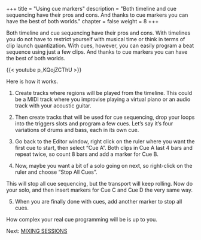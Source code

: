 +++
title = "Using cue markers"
description = "Both timeline and cue sequencing have their pros and cons. And thanks to cue markers you can have the best of both worlds."
chapter = false
weight = 8
+++

Both timeline and cue sequencing have their pros and cons. With timelines you do not have to restrict yourself with musical time or think in terms of clip launch quantization. With cues, however, you can easily program a beat sequence using just a few clips. And thanks to cue markers you can have the best of both worlds.

{{< youtube p_KQojZCThU >}}

Here is how it works.

1. Create tracks where regions will be played from the timeline. This could be a MIDI track where you improvise playing a virtual piano or an audio track with your acoustic guitar.

<!-- FIXME SCREENSHOT -->

2. Then create tracks that will be used for cue sequencing, drop your loops into the triggers slots and program a few cues. Let’s say it’s four variations of drums and bass, each in its own cue.

<!-- FIXME SCREENSHOT -->

3. Go back to the Editor window, right click on the ruler where you want the first cue to start, then select “Cue A”. Both clips in Cue A last 4 bars and repeat twice, so count 8 bars and add a marker for Cue B.

<!-- FIXME SCREENSHOT -->

4. Now, maybe you want a bit of a solo going on next, so right-click on the ruler and choose “Stop All Cues”.

<!-- FIXME SCREENSHOT -->

This will stop all cue sequencing, but the transport will keep rolling. Now do your solo, and then insert markers for Cue C and Cue D the very same way.

<!-- FIXME SCREENSHOT -->

5. When you are finally done with cues, add another marker to stop all cues.

<!-- FIXME SCREENSHOT -->

How complex your real cue programming will be is up to you.

Next: [MIXING SESSIONS](../../mixing-sessions/)